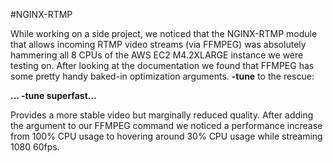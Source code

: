 #NGINX-RTMP

While working on a side project, we noticed that the NGINX-RTMP module that allows incoming RTMP video streams (via FFMPEG) was absolutely hammering all 8 CPUs of the AWS EC2 M4.2XLARGE instance we were testing on. After looking at the documentation we found that FFMPEG has some pretty handy baked-in optimization arguments. **-tune** to the rescue:

  **... -tune superfast...**
  
  Provides a more stable video but marginally reduced quality. After adding the argument to our FFMPEG command we noticed a performance increase from 100% CPU usage to hovering around 30% CPU usage while streaming 1080 60fps. 
